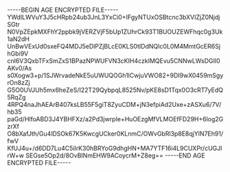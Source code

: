 -----BEGIN AGE ENCRYPTED FILE-----
YWdlLWVuY3J5cHRpb24ub3JnL3YxCi0+IFgyNTUxOSBtcnc3bXVIZjZ0NjdjSGtr
N0VpZEpkMXFhY2ppbk9jVERZVjF5bUp1ZUhrCk93T1BUOUZEWFhqc0g3Uk1aN2dH
UnBwVExUd0sxeFQ4MDJ5eDlPZjBLcE0KLS0tIDdNQlc0L0M4MmtGcER6SjhGbi9V
cnl6V3QxbTFxSmZxS1BPazNPWUFVN3cKIH4czkIMQEvu5CNNwLWsDGIl0AKv0/As
s0Xogw3+p/1SJWrvadeNkE5uUWUQOGh1lCwjuVWO82+9DI9wX0459mSgyrOn8zZj
G5O0UVJUh5mx6heZeS/I22T29QybpqL8525Nv/pKE8sD1Tqx0O3cRT7yEdQ5RqZg
4RPQ4naJhAEArB407ksLB55F5giT8ZyuCDM+jN3efpiAd2Uxe+zASXu6/7V/hb35
paGd/HlfoABD3J4YBHFXz/a2Pd3jwrpIe+HuOEzgMfVLMOEfFD29H+6log2GzrXf
O8bXafJth/Gu4lDSOk67K5KwcgUCker0KLnmC/OWvGbRl3p8E8qjYlN7Eh91/fwV
KfUJ4u+/d6DD7Lu4C5iIrK30hBRYoG9dhgHN+MA7YTF16i4L9CUXPr/cUGJlrW+w
SEGse5Op2d/8OvBINmEHW9ACoycrM+Z8eg==
-----END AGE ENCRYPTED FILE-----
